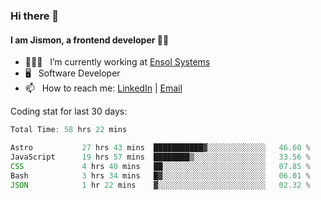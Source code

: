 ### Hi there 👋

#### I am Jismon, a frontend developer 👦🏻

- 🧑🏻‍💻   &nbsp; I’m currently working at <a href='https://www.ensolsystems.com/' target="_blank">Ensol Systems</a>
- 🖥   &nbsp; Software Developer
- 📫   &nbsp; How to reach me: <a href='https://www.linkedin.com/in/jismonthomas/'>LinkedIn</a> | <a href='mailto:hellojismonthomas@gmail.com'>Email</a>

Coding stat for last 30 days:
<!--START_SECTION:waka-->

```javascript
Total Time: 58 hrs 22 mins

Astro           27 hrs 43 mins  ███████████▓░░░░░░░░░░░░░   46.60 %
JavaScript      19 hrs 57 mins  ████████▒░░░░░░░░░░░░░░░░   33.56 %
CSS             4 hrs 40 mins   ██░░░░░░░░░░░░░░░░░░░░░░░   07.85 %
Bash            3 hrs 34 mins   █▓░░░░░░░░░░░░░░░░░░░░░░░   06.01 %
JSON            1 hr 22 mins    ▓░░░░░░░░░░░░░░░░░░░░░░░░   02.32 %
```

<!--END_SECTION:waka-->

<!--
**jismonthomas/jismonthomas** is a ✨ _special_ ✨ repository because its `README.md` (this file) appears on your GitHub profile.

Here are some ideas to get you started:

- 🔭 I’m currently working on ...
- 🌱 I’m currently learning ...
- 👯 I’m looking to collaborate on ...
- 🤔 I’m looking for help with ...
- 💬 Ask me about ...
- 📫 How to reach me: ...
- 😄 Pronouns: ...
- ⚡ Fun fact: ...
-->
